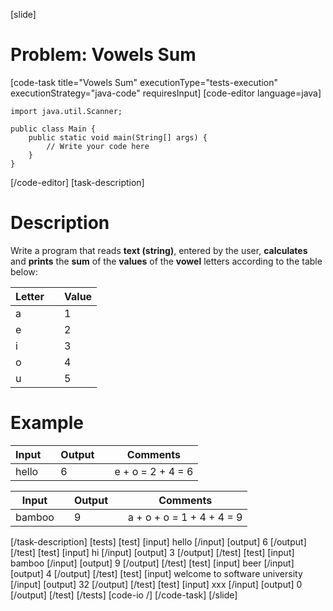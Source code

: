 [slide]
# Problem: Vowels Sum
[code-task title="Vowels Sum" executionType="tests-execution" executionStrategy="java-code" requiresInput]
[code-editor language=java]
```
import java.util.Scanner;

public class Main {
    public static void main(String[] args) {
        // Write your code here
    }
}
```
[/code-editor]
[task-description]
# Description

Write a program that reads **text (string)**, entered by the user, **calculates** and **prints** the **sum** of the **values** of the **vowel** letters according to the table below:

| **Letter** | | **Value** |
| --- | --- | --- |
| a| | 1|
| e| | 2|
| i| | 3|
| o| | 4|
| u| | 5|

# Example

| **Input** | | **Output** | | **Comments** |
| --- | --- | --- | --- | --- |
| hello | | 6 | | e + o = 2 + 4 = 6 |


| **Input** | | **Output** | | **Comments** |
| --- | --- | --- | --- | --- |
| bamboo | | 9 | | a + o + o = 1 + 4 + 4 = 9 |
[/task-description]
[tests]
[test]
[input]
hello
[/input]
[output]
6
[/output]
[/test]
[test]
[input]
hi
[/input]
[output]
3
[/output]
[/test]
[test]
[input]
bamboo
[/input]
[output]
9
[/output]
[/test]
[test]
[input]
beer
[/input]
[output]
4
[/output]
[/test]
[test]
[input]
welcome to software university
[/input]
[output]
32
[/output]
[/test]
[test]
[input]
xxx
[/input]
[output]
0
[/output]
[/test]
[/tests]
[code-io /]
[/code-task]
[/slide]